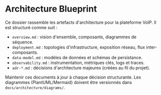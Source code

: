 # Architecture Blueprint

Ce dossier rassemble les artefacts d'architecture pour la plateforme VoIP. Il est structuré comme suit :

- `overview.md` : vision d'ensemble, composants, diagrammes de séquence.
- `deployment.md` : topologies d'infrastructure, exposition réseau, flux inter-composants.
- `data-model.md` : modèles de données et schémas de persistance.
- `observability.md` : instrumentation, métriques clés, logs et traces.
- `adr-*.md` : décisions d'architecture majeures (créées au fil du projet).

Maintenir ces documents à jour à chaque décision structurante. Les diagrammes (PlantUML/Mermaid) doivent être versionnés dans `docs/architecture/diagrams/`.
